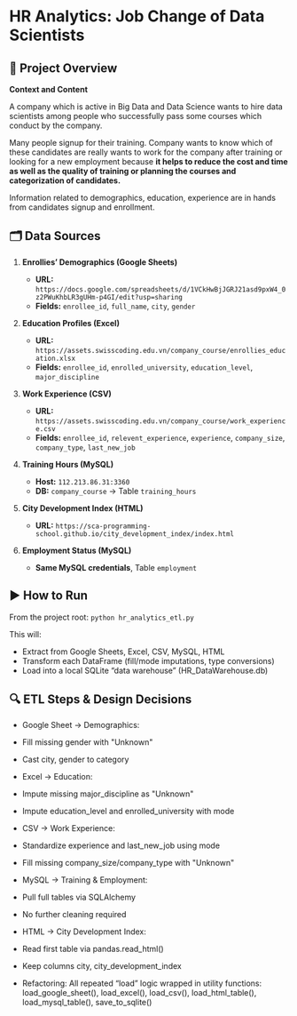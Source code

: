 # HR Analytics: Job Change of Data Scientists

## 📖 Project Overview
**Context and Content**

A company which is active in Big Data and Data Science wants to hire data scientists among people who successfully pass some courses which conduct by the company.

Many people signup for their training. Company wants to know which of these candidates are really wants to work for the company after training or looking for a new employment because **it helps to reduce the cost and time as well as the quality of training or planning the courses and categorization of candidates.**

Information related to demographics, education, experience are in hands from candidates signup and enrollment.

## 🗂 Data Sources

1. **Enrollies’ Demographics (Google Sheets)**  
   - **URL:** `https://docs.google.com/spreadsheets/d/1VCkHwBjJGRJ21asd9pxW4_0z2PWuKhbLR3gUHm-p4GI/edit?usp=sharing`  
   - **Fields:** `enrollee_id`, `full_name`, `city`, `gender`

2. **Education Profiles (Excel)**  
   - **URL:** `https://assets.swisscoding.edu.vn/company_course/enrollies_education.xlsx`  
   - **Fields:** `enrollee_id`, `enrolled_university`, `education_level`, `major_discipline`

3. **Work Experience (CSV)**  
   - **URL:** `https://assets.swisscoding.edu.vn/company_course/work_experience.csv`  
   - **Fields:** `enrollee_id`, `relevent_experience`, `experience`, `company_size`, `company_type`, `last_new_job`

4. **Training Hours (MySQL)**  
   - **Host:** `112.213.86.31:3360`  
   - **DB:** `company_course` → Table `training_hours`

5. **City Development Index (HTML)**  
   - **URL:** `https://sca-programming-school.github.io/city_development_index/index.html`

6. **Employment Status (MySQL)**  
   - **Same MySQL credentials**, Table `employment`

## ▶️ How to Run
From the project root:
`python hr_analytics_etl.py`

This will:
- Extract from Google Sheets, Excel, CSV, MySQL, HTML
- Transform each DataFrame (fill/mode imputations, type conversions)
- Load into a local SQLite “data warehouse” (HR_DataWarehouse.db)

## 🔍 ETL Steps & Design Decisions
- Google Sheet → Demographics:
 - Fill missing gender with "Unknown"
 - Cast city, gender to category

- Excel → Education:
 - Impute missing major_discipline as "Unknown"
 - Impute education_level and enrolled_university with mode

- CSV → Work Experience:
 - Standardize experience and last_new_job using mode
 - Fill missing company_size/company_type with "Unknown"

- MySQL → Training & Employment:
 - Pull full tables via SQLAlchemy
 - No further cleaning required

- HTML → City Development Index:
 - Read first table via pandas.read_html()
 - Keep columns city, city_development_index

- Refactoring:
All repeated “load” logic wrapped in utility functions: load_google_sheet(), load_excel(), load_csv(), load_html_table(), load_mysql_table(), save_to_sqlite()
